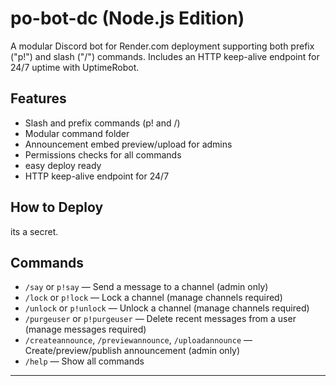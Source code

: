 # po-bot-dc (Node.js Edition)

A modular Discord bot for Render.com deployment supporting both prefix ("p!") and slash ("/") commands. Includes an HTTP keep-alive endpoint for 24/7 uptime with UptimeRobot.

## Features

- Slash and prefix commands (p! and /)
- Modular command folder
- Announcement embed preview/upload for admins
- Permissions checks for all commands
- easy deploy ready
- HTTP keep-alive endpoint for 24/7

## How to Deploy
its a secret.

## Commands

- `/say` or `p!say` — Send a message to a channel (admin only)
- `/lock` or `p!lock` — Lock a channel (manage channels required)
- `/unlock` or `p!unlock` — Unlock a channel (manage channels required)
- `/purgeuser` or `p!purgeuser` — Delete recent messages from a user (manage messages required)
- `/createannounce`, `/previewannounce`, `/uploadannounce` — Create/preview/publish announcement (admin only)
- `/help` — Show all commands

---
